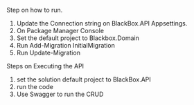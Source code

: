 Step on how to run.

1. Update the Connection string on BlackBox.API Appsettings.
2. On Package Manager Console
3. Set the default project to Blackbox.Domain
4. Run Add-Migration InitialMigration
5. Run Update-Migration

Steps on Executing the API
1. set the solution default project to BlackBox.API
2. run the code
3. Use Swagger to run the CRUD
